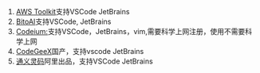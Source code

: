 1.  [AWS Toolkit](https://marketplace.visualstudio.com/items?itemName=AmazonWebServices.aws-toolkit-vscode)支持VSCode JetBrains
2.  [BitoAI](https://marketplace.visualstudio.com/items?itemName=Bito.Bito)支持VSCode, JetBrains
3.  [Codeium:](https://marketplace.visualstudio.com/items?itemName=Codeium.codeium)支持VSCode，JetBrains，vim,需要科学上网注册，使用不需要科学上网
4.  [CodeGeeX](https://codegeex.cn)国产，支持vscode JetBrains
5.  [通义灵码](https://tongyi.aliyun.com/lingma)阿里出品，支持VSCode JetBrains